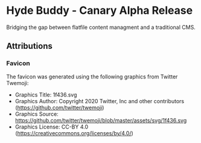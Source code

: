 # Hyde Buddy - Canary Alpha Release

Bridging the gap between flatfile content managment and a traditional CMS.

## Attributions

### Favicon

The favicon was generated using the following graphics from Twitter Twemoji:

- Graphics Title: 1f436.svg
- Graphics Author: Copyright 2020 Twitter, Inc and other contributors (https://github.com/twitter/twemoji)
- Graphics Source: https://github.com/twitter/twemoji/blob/master/assets/svg/1f436.svg
- Graphics License: CC-BY 4.0 (https://creativecommons.org/licenses/by/4.0/)
